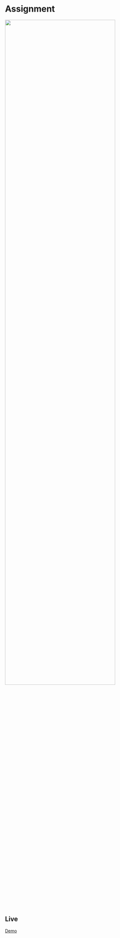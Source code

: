 <h1>Assignment</h1>
<div class="container">
  <img src="https://user-images.githubusercontent.com/67200542/188501741-9b72baa5-a401-4b30-a179-ea8072ade29a.jpeg" height="75%" width="85%"/>
</div>
<h2>Live</h2>
<a href="https://product-assignment.000webhostapp.com/">Demo</a>
